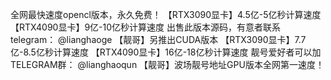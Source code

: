 全网最快速度opencl版本，永久免费！
【RTX3090显卡】4.5亿-5亿秒计算速度
【RTX4090显卡】9亿-10亿秒计算速度
出售此版本源码，有意者联系telegram： @lianghaoge
【靓哥】另推出CUDA版本
【RTX3090显卡】7.7亿-8.5亿秒计算速度
【RTX4090显卡】16亿-18亿秒计算速度
靓号爱好者可以加TELEGRAM群： @lianghaoqun
【靓哥】波场靓号地址GPU版本全网第一速度！
